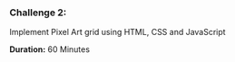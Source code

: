 ### Challenge 2:

Implement Pixel Art grid using HTML, CSS and JavaScript

**Duration:** 60 Minutes <br/>
